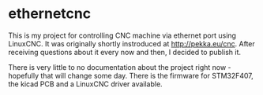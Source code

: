 # ethernetcnc

This is my project for controlling CNC machine via ethernet port using LinuxCNC. It was originally shortly instroduced at http://pekka.eu/cnc. After receiving questions about it every now and then, I decided to publish it.

There is very little to no documentation about the project right now - hopefully that will change some day. There is the firmware for STM32F407, the kicad PCB and a LinuxCNC driver available.
